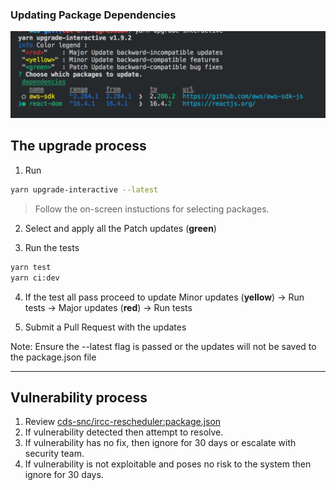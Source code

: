### Updating Package Dependencies

![upgrade-interactive screenshot](upgrade-packages.png)

## The upgrade process

1. Run

```bash
yarn upgrade-interactive --latest
```

> Follow the on-screen instuctions for selecting packages.

2. Select and apply all the Patch updates (**green**)

3. Run the tests

```bash
yarn test
yarn ci:dev
```

4. If the test all pass proceed to update Minor updates (**yellow**) -> Run tests -> Major updates (**red**) -> Run tests

5. Submit a Pull Request with the updates

Note: Ensure the --latest flag is passed or the updates will not be saved to the package.json file

<hr>

## Vulnerability process

1. Review [cds-snc/ircc-rescheduler:package.json](https://app.snyk.io/org/cds-snc/project/c460a004-28e3-4600-96a3-593e82247cce/)
2. If vulnerability detected then attempt to resolve.
3. If vulnerability has no fix, then ignore for 30 days or escalate with security team.
4. If vulnerability is not exploitable and poses no risk to the system then ignore for 30 days.